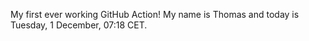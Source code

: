 My first ever working GitHub Action!
My name is Thomas and today is Tuesday, 1 December, 07:18 CET. 

